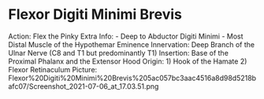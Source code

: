 # Flexor Digiti Minimi Brevis

Action: Flex the Pinky
Extra Info: - Deep to Abductor Digiti Minimi                                          - Most Distal Muscle of the Hypothemar Eminence
Innervation: Deep Branch of the Ulnar Nerve (C8 and T1 but predominantly T1)
Insertion: Base of the Proximal Phalanx and the Extensor Hood
Origin: 1) Hook of the Hamate                    2) Flexor Retinaculum
Picture: Flexor%20Digiti%20Minimi%20Brevis%205ac057bc3aac4516a8d98d5218bafc07/Screenshot_2021-07-06_at_17.03.51.png
